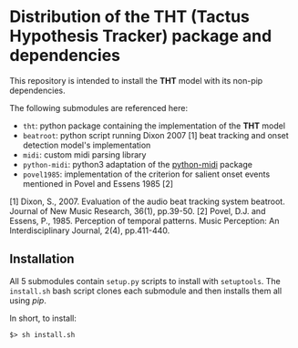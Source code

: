 # Distribution of the THT (Tactus Hypothesis Tracker) package and dependencies

This repository is intended to install the **THT** model with its
non-pip dependencies.

The following submodules are referenced here:

* `tht`: python package containing the implementation of the **THT** model 
* `beatroot`: python script running Dixon 2007 [1] beat tracking and onset
    detection model's implementation
* `midi`: custom midi parsing library
* `python-midi`: python3 adaptation of the [python-midi](https://github.com/vishnubob/python-midi) package
* `povel1985`: implementation of the criterion for salient onset events
    mentioned in Povel and Essens 1985 [2]

[1] Dixon, S., 2007. Evaluation of the audio beat tracking system beatroot.
Journal of New Music Research, 36(1), pp.39-50.
[2] Povel, D.J. and Essens, P., 1985. Perception of temporal patterns. Music
Perception: An Interdisciplinary Journal, 2(4), pp.411-440.

## Installation

All 5 submodules contain `setup.py` scripts to install with `setuptools`.
The `install.sh` bash script clones each submodule and then installs them all
using _pip_.

In short, to install:

    $> sh install.sh
